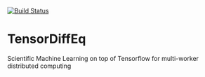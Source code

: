 [![Build Status](https://travis-ci.com/levimcclenny/TensorDiffEq.svg?token=v7YRnTJ5sKUDc2sKNqG5&branch=main)](https://travis-ci.com/levimcclenny/TensorDiffEq)

# TensorDiffEq
Scientific Machine Learning on top of Tensorflow for multi-worker distributed computing
